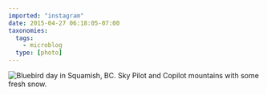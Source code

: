 ```yaml
---
imported: "instagram"
date: 2015-04-27 06:18:05-07:00
taxonomies:
  tags:
    - microblog
  type: [photo]
---
```

![Bluebird day in Squamish, BC. Sky Pilot and Copilot mountains with some fresh snow.](/media/images/photos/2015/04/e7f2e9c25dae17d40776c694c0bbe354.jpg)

